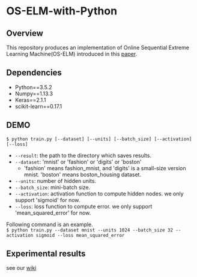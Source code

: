 # OS-ELM-with-Python

## Overview

This repository produces an implementation of Online Sequential Extreme Learning Machine(OS-ELM) introduced in this [paper](http://citeseerx.ist.psu.edu/viewdoc/download?doi=10.1.1.217.1418&rep=rep1&type=pdf).

## Dependencies

* Python==3.5.2
* Numpy==1.13.3
* Keras==2.1.1
* scikit-learn==0.17.1

## DEMO

`$ python train.py [--dataset] [--units] [--batch_size] [--activation] [--loss]`  

* `--result`: the path to the directory which saves results.
* `--dataset`: 'mnist' or 'fashion' or 'digits' or 'boston'
    * 'fashion' means fashion\_mnist, and 'digits' is a small-size version mnist. 'boston' means boston\_housing dataset.
* `--units`: number of hidden units.
* `--batch_size`: mini-batch size.
* `--activation`: activation function to compute hidden nodes. we only support 'sigmoid' for now.
* `--loss`: loss function to compute error. we only support 'mean\_squared\_error' for now.

Following command is an example.  
`$ python train.py --dataset mnist --units 1024 --batch_size 32 --activation sigmoid --loss mean_squared_error`

## Experimental results

see our [wiki](https://github.com/otenim/OS-ELM-with-Python/wiki)
